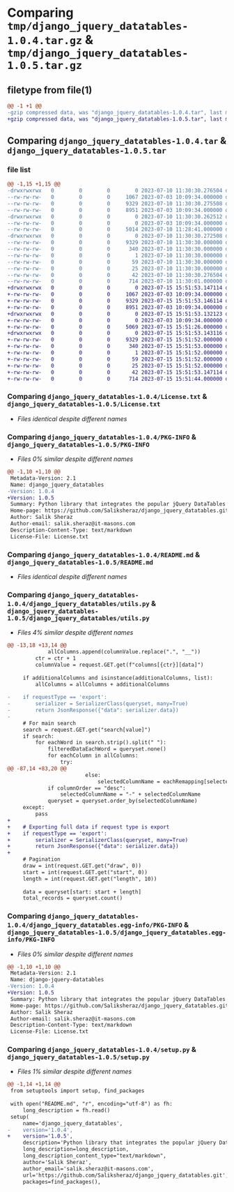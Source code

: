 # Comparing `tmp/django_jquery_datatables-1.0.4.tar.gz` & `tmp/django_jquery_datatables-1.0.5.tar.gz`

## filetype from file(1)

```diff
@@ -1 +1 @@
-gzip compressed data, was "django_jquery_datatables-1.0.4.tar", last modified: Mon Jul 10 11:30:30 2023, max compression
+gzip compressed data, was "django_jquery_datatables-1.0.5.tar", last modified: Sat Jul 15 15:51:53 2023, max compression
```

## Comparing `django_jquery_datatables-1.0.4.tar` & `django_jquery_datatables-1.0.5.tar`

### file list

```diff
@@ -1,15 +1,15 @@
-drwxrwxrwx   0        0        0        0 2023-07-10 11:30:30.276504 django_jquery_datatables-1.0.4/
--rw-rw-rw-   0        0        0     1067 2023-07-03 10:09:34.000000 django_jquery_datatables-1.0.4/License.txt
--rw-rw-rw-   0        0        0     9329 2023-07-10 11:30:30.275508 django_jquery_datatables-1.0.4/PKG-INFO
--rw-rw-rw-   0        0        0     8951 2023-07-03 10:09:34.000000 django_jquery_datatables-1.0.4/README.md
-drwxrwxrwx   0        0        0        0 2023-07-10 11:30:30.262512 django_jquery_datatables-1.0.4/django_jquery_datatables/
--rw-rw-rw-   0        0        0        0 2023-07-03 10:09:34.000000 django_jquery_datatables-1.0.4/django_jquery_datatables/__init__.py
--rw-rw-rw-   0        0        0     5014 2023-07-10 11:28:41.000000 django_jquery_datatables-1.0.4/django_jquery_datatables/utils.py
-drwxrwxrwx   0        0        0        0 2023-07-10 11:30:30.272508 django_jquery_datatables-1.0.4/django_jquery_datatables.egg-info/
--rw-rw-rw-   0        0        0     9329 2023-07-10 11:30:30.000000 django_jquery_datatables-1.0.4/django_jquery_datatables.egg-info/PKG-INFO
--rw-rw-rw-   0        0        0      340 2023-07-10 11:30:30.000000 django_jquery_datatables-1.0.4/django_jquery_datatables.egg-info/SOURCES.txt
--rw-rw-rw-   0        0        0        1 2023-07-10 11:30:30.000000 django_jquery_datatables-1.0.4/django_jquery_datatables.egg-info/dependency_links.txt
--rw-rw-rw-   0        0        0       59 2023-07-10 11:30:30.000000 django_jquery_datatables-1.0.4/django_jquery_datatables.egg-info/requires.txt
--rw-rw-rw-   0        0        0       25 2023-07-10 11:30:30.000000 django_jquery_datatables-1.0.4/django_jquery_datatables.egg-info/top_level.txt
--rw-rw-rw-   0        0        0       42 2023-07-10 11:30:30.276504 django_jquery_datatables-1.0.4/setup.cfg
--rw-rw-rw-   0        0        0      714 2023-07-10 11:30:01.000000 django_jquery_datatables-1.0.4/setup.py
+drwxrwxrwx   0        0        0        0 2023-07-15 15:51:53.147114 django_jquery_datatables-1.0.5/
+-rw-rw-rw-   0        0        0     1067 2023-07-03 10:09:34.000000 django_jquery_datatables-1.0.5/License.txt
+-rw-rw-rw-   0        0        0     9329 2023-07-15 15:51:53.146114 django_jquery_datatables-1.0.5/PKG-INFO
+-rw-rw-rw-   0        0        0     8951 2023-07-03 10:09:34.000000 django_jquery_datatables-1.0.5/README.md
+drwxrwxrwx   0        0        0        0 2023-07-15 15:51:53.132123 django_jquery_datatables-1.0.5/django_jquery_datatables/
+-rw-rw-rw-   0        0        0        0 2023-07-03 10:09:34.000000 django_jquery_datatables-1.0.5/django_jquery_datatables/__init__.py
+-rw-rw-rw-   0        0        0     5069 2023-07-15 15:51:26.000000 django_jquery_datatables-1.0.5/django_jquery_datatables/utils.py
+drwxrwxrwx   0        0        0        0 2023-07-15 15:51:53.143116 django_jquery_datatables-1.0.5/django_jquery_datatables.egg-info/
+-rw-rw-rw-   0        0        0     9329 2023-07-15 15:51:52.000000 django_jquery_datatables-1.0.5/django_jquery_datatables.egg-info/PKG-INFO
+-rw-rw-rw-   0        0        0      340 2023-07-15 15:51:53.000000 django_jquery_datatables-1.0.5/django_jquery_datatables.egg-info/SOURCES.txt
+-rw-rw-rw-   0        0        0        1 2023-07-15 15:51:52.000000 django_jquery_datatables-1.0.5/django_jquery_datatables.egg-info/dependency_links.txt
+-rw-rw-rw-   0        0        0       59 2023-07-15 15:51:52.000000 django_jquery_datatables-1.0.5/django_jquery_datatables.egg-info/requires.txt
+-rw-rw-rw-   0        0        0       25 2023-07-15 15:51:52.000000 django_jquery_datatables-1.0.5/django_jquery_datatables.egg-info/top_level.txt
+-rw-rw-rw-   0        0        0       42 2023-07-15 15:51:53.147114 django_jquery_datatables-1.0.5/setup.cfg
+-rw-rw-rw-   0        0        0      714 2023-07-15 15:51:44.000000 django_jquery_datatables-1.0.5/setup.py
```

### Comparing `django_jquery_datatables-1.0.4/License.txt` & `django_jquery_datatables-1.0.5/License.txt`

 * *Files identical despite different names*

### Comparing `django_jquery_datatables-1.0.4/PKG-INFO` & `django_jquery_datatables-1.0.5/PKG-INFO`

 * *Files 0% similar despite different names*

```diff
@@ -1,10 +1,10 @@
 Metadata-Version: 2.1
 Name: django_jquery_datatables
-Version: 1.0.4
+Version: 1.0.5
 Summary: Python library that integrates the popular jQuery DataTables library with Django projects.
 Home-page: https://github.com/Saliksheraz/django_jquery_datatables.git
 Author: Salik Sheraz
 Author-email: salik.sheraz@it-masons.com
 Description-Content-Type: text/markdown
 License-File: License.txt
```

### Comparing `django_jquery_datatables-1.0.4/README.md` & `django_jquery_datatables-1.0.5/README.md`

 * *Files identical despite different names*

### Comparing `django_jquery_datatables-1.0.4/django_jquery_datatables/utils.py` & `django_jquery_datatables-1.0.5/django_jquery_datatables/utils.py`

 * *Files 4% similar despite different names*

```diff
@@ -13,18 +13,14 @@
             allColumns.append(columnValue.replace(".", "__"))
         ctr = ctr + 1
         columnValue = request.GET.get(f"columns[{ctr}][data]")
 
     if additionalColumns and isinstance(additionalColumns, list):
         allColumns = allColumns + additionalColumns
 
-    if requestType == 'export':
-        serializer = SerializerClass(queryset, many=True)
-        return JsonResponse({"data": serializer.data})
-
     # For main search
     search = request.GET.get("search[value]")
     if search:
         for eachWord in search.strip().split(" "):
             filteredDataEachWord = queryset.none()
             for eachColumn in allColumns:
                 try:
@@ -87,14 +83,20 @@
                         else:
                             selectedColumnName = eachRemapping[selectedColumnName]
             if columnOrder == "desc":
                 selectedColumnName = "-" + selectedColumnName
             queryset = queryset.order_by(selectedColumnName)
     except:
         pass
+
+    # Exporting full data if request type is export
+    if requestType == 'export':
+        serializer = SerializerClass(queryset, many=True)
+        return JsonResponse({"data": serializer.data})
+
     # Pagination
     draw = int(request.GET.get("draw", 0))
     start = int(request.GET.get("start", 0))
     length = int(request.GET.get("length", 10))
 
     data = queryset[start: start + length]
     total_records = queryset.count()
```

### Comparing `django_jquery_datatables-1.0.4/django_jquery_datatables.egg-info/PKG-INFO` & `django_jquery_datatables-1.0.5/django_jquery_datatables.egg-info/PKG-INFO`

 * *Files 0% similar despite different names*

```diff
@@ -1,10 +1,10 @@
 Metadata-Version: 2.1
 Name: django-jquery-datatables
-Version: 1.0.4
+Version: 1.0.5
 Summary: Python library that integrates the popular jQuery DataTables library with Django projects.
 Home-page: https://github.com/Saliksheraz/django_jquery_datatables.git
 Author: Salik Sheraz
 Author-email: salik.sheraz@it-masons.com
 Description-Content-Type: text/markdown
 License-File: License.txt
```

### Comparing `django_jquery_datatables-1.0.4/setup.py` & `django_jquery_datatables-1.0.5/setup.py`

 * *Files 1% similar despite different names*

```diff
@@ -1,14 +1,14 @@
 from setuptools import setup, find_packages
 
 with open("README.md", "r", encoding="utf-8") as fh:
     long_description = fh.read()
 setup(
     name='django_jquery_datatables',
-    version='1.0.4',
+    version='1.0.5',
     description='Python library that integrates the popular jQuery DataTables library with Django projects.',
     long_description=long_description,
     long_description_content_type="text/markdown",
     author='Salik Sheraz',
     author_email='salik.sheraz@it-masons.com',
     url='https://github.com/Saliksheraz/django_jquery_datatables.git',
     packages=find_packages(),
```

